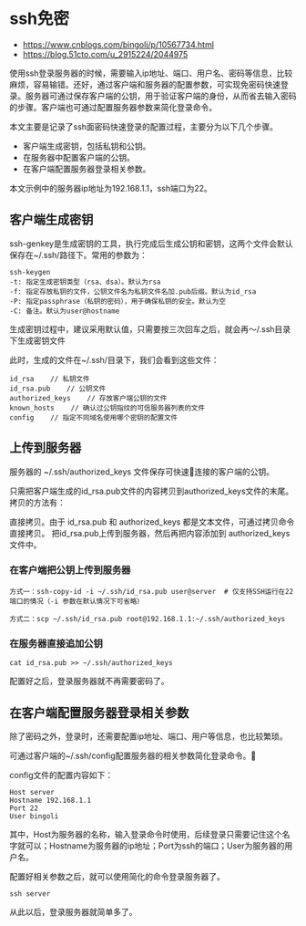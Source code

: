 # ssh免密

- https://www.cnblogs.com/bingoli/p/10567734.html
- https://blog.51cto.com/u_2915224/2044975

使用ssh登录服务器的时候，需要输入ip地址、端口、用户名、密码等信息，比较麻烦，容易输错。还好，通过客户端和服务器的配置参数，可实现免密码快速登录。服务器可通过保存客户端的公钥，用于验证客户端的身份，从而省去输入密码的步骤。客户端也可通过配置服务器参数来简化登录命令。

本文主要是记录了ssh面密码快速登录的配置过程，主要分为以下几个步骤。

- 客户端生成密钥，包括私钥和公钥。
- 在服务器中配置客户端的公钥。
- 在客户端配置服务器登录相关参数。

本文示例中的服务器ip地址为192.168.1.1，ssh端口为22。

## 客户端生成密钥
ssh-genkey是生成密钥的工具，执行完成后生成公钥和密钥，这两个文件会默认保存在~/.ssh/路径下。常用的参数为：

```
ssh-keygen
-t: 指定生成密钥类型（rsa、dsa）。默认为rsa
-f: 指定存放私钥的文件，公钥文件名为私钥文件名加.pub后缀。默认为id_rsa
-P: 指定passphrase（私钥的密码），用于确保私钥的安全。默认为空
-C: 备注。默认为user@hostname
```

生成密钥过程中，建议采用默认值，只需要按三次回车之后，就会再～/.ssh目录下生成密钥文件

此时，生成的文件在~/.ssh/目录下，我们会看到这些文件：
```
id_rsa    // 私钥文件  
id_rsa.pub    // 公钥文件
authorized_keys    // 存放客户端公钥的文件
known_hosts    // 确认过公钥指纹的可信服务器列表的文件
config    // 指定不同域名使用哪个密钥的配置文件
```

## 上传到服务器
服务器的 ~/.ssh/authorized_keys 文件保存可快速连接的客户端的公钥。

只需把客户端生成的id_rsa.pub文件的内容拷贝到authorized_keys文件的末尾。拷贝的方法有：

直接拷贝。由于 id_rsa.pub 和 authorized_keys 都是文本文件，可通过拷贝命令直接拷贝。
把id_rsa.pub上传到服务器，然后再把内容添加到 authorized_keys 文件中。

### 在客户端把公钥上传到服务器

```
方式一：ssh-copy-id -i ~/.ssh/id_rsa.pub user@server  # 仅支持SSH运行在22端口的情况（-i 参数在默认情况下可省略）

方式二：scp ~/.ssh/id_rsa.pub root@192.168.1.1:~/.ssh/authorized_keys
```


### 在服务器直接追加公钥

```
cat id_rsa.pub >> ~/.ssh/authorized_keys
```


配置好之后，登录服务器就不再需要密码了。 

## 在客户端配置服务器登录相关参数
除了密码之外，登录时，还需要配置ip地址、端口、用户等信息，也比较繁琐。

可通过客户端的~/.ssh/config配置服务器的相关参数简化登录命令。

config文件的配置内容如下：


```
Host server
Hostname 192.168.1.1
Port 22
User bingoli
```


其中，Host为服务器的名称，输入登录命令时使用，后续登录只需要记住这个名字就可以；Hostname为服务器的ip地址；Port为ssh的端口；User为服务器的用户名。

配置好相关参数之后，就可以使用简化的命令登录服务器了。


```
ssh server
```

从此以后，登录服务器就简单多了。